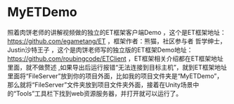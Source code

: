 # MyETDemo
照着肉饼老师的讲解视频做的独立的ET框架客户端Demo ，这个是ET框架地址：https://github.com/egametang/ET ，框架作者：熊猫，社区参与者 哲学绅士，Justin沙特王子 ，这个是肉饼老师写的独立版的ET框架Demo地址：https://github.com/roubingcode/ETClient ，ET框架相关介绍都在ET框架地址里面，就不做赘述 ,如果导出后运行报错“无法连接到目标主机”，就到ET框架地址里面将“FileServer”放到你的项目外面，比如我的项目文件夹是“MyETDemo”，那么就将“FileServer”文件夹放到项目文件夹外面，接着在Unity场景中的“Tools”工具栏下找到web资源服务器，并打开就可以运行了。
